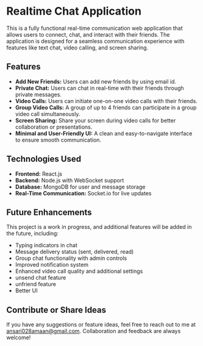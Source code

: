 # Realtime Chat Application

This is a fully functional real-time communication web application that allows users to connect, chat, and interact with their friends. The application is designed for a seamless communication experience with features like text chat, video calling, and screen sharing.

## Features

- **Add New Friends:** Users can add new friends by using email id.
- **Private Chat:** Users can chat in real-time with their friends through private messages.
- **Video Calls:** Users can initiate one-on-one video calls with their friends.
- **Group Video Calls:** A group of up to 4 friends can participate in a group video call simultaneously.
- **Screen Sharing:** Share your screen during video calls for better collaboration or presentations.
- **Minimal and User-Friendly UI:** A clean and easy-to-navigate interface to ensure smooth communication.

## Technologies Used

- **Frontend:** React.js
- **Backend:** Node.js with WebSocket support
- **Database:** MongoDB for user and message storage
- **Real-Time Communication:** Socket.io for live updates

## Future Enhancements

This project is a work in progress, and additional features will be added in the future, including:

- Typing indicators in chat
- Message delivery status (sent, delivered, read)
- Group chat functionality with admin controls
- Improved notification system
- Enhanced video call quality and additional settings
- unsend chat feature
- unfriend feature
- Better UI

## Contribute or Share Ideas

If you have any suggestions or feature ideas, feel free to reach out to me at ansari028amaan@gmail.com. Collaboration and feedback are always welcome!
